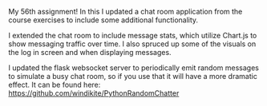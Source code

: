 My 56th assignment! In this I updated a chat room application from the course exercises to include some additional functionality.  

I extended the chat room to include message stats, which utilize Chart.js to show messaging traffic over time. I also spruced up some of the visuals on the log in screen and when displaying messages.

I updated the flask websocket server to periodically emit random messages to simulate a busy chat room, so if you use that it will have a more dramatic effect. It can be found here: https://github.com/windikite/PythonRandomChatter

